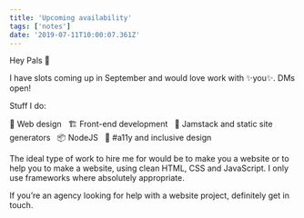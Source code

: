 ```yaml
---
title: 'Upcoming availability'
tags: ['notes'] 
date: '2019-07-11T10:00:07.361Z'
---
```

Hey Pals 👋

I have slots coming up in September and would love work with ✨you✨. DMs open!

Stuff I do: 

🎨 Web design  
🏗 Front-end development  
🍯 Jamstack and static site generators  
📦 NodeJS  
💖 #a11y and inclusive design

The ideal type of work to hire me for would be to make you a website or to help you to make a website, using clean HTML, CSS and JavaScript. I only use frameworks where absolutely appropriate.

If you’re an agency looking for help with a website project, definitely get in touch.
